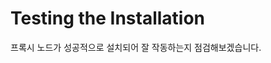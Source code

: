 # Testing the Installation <a id="testing-the-installation"></a>

프록시 노드가 성공적으로 설치되어 잘 작동하는지 점검해보겠습니다.
